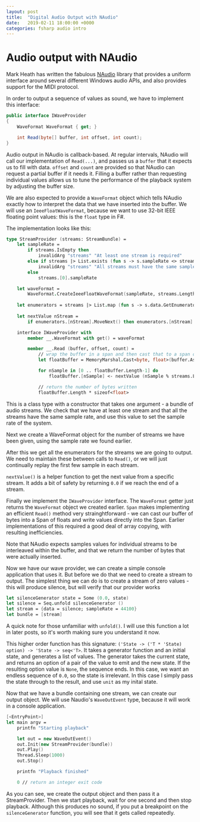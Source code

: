 ```yaml
---
layout: post
title:  "Digital Audio Output with NAudio"
date:   2019-02-11 18:00:00 +0000
categories: fsharp audio intro
---
```


# Audio output with NAudio

Mark Heath has written the fabulous [NAudio](https://github.com/naudio/NAudio) library that provides a uniform interface around several different Windows audio APIs, and also provides support for the MIDI protocol. 

In order to output a sequence of values as sound, we have to implement this interface:

```csharp
public interface IWaveProvider
{
    WaveFormat WaveFormat { get; }

    int Read(byte[] buffer, int offset, int count);
}
```

Audio output in NAudio is callback-based. At regular intervals, NAudio will call our implementation of `Read(...)`, and passes us a `buffer` that it expects us to fill with data. `offset` and `count` are provided so that NAudio can request a partial buffer if it needs it. Filling a buffer rather than requesting individual values allows us to tune the performance of the playback system by adjusting the buffer size. 

We are also expected to provide a `WaveFormat` object which tells NAudio exactly how to interpret the data that we have inserted into the buffer.  We will use an `IeeeFloatWaveFormat`, because we want to use 32-bit IEEE floating point values: this is the `float` type in F#.

The implementation looks like this:
```fsharp
type StreamProvider (streams: StreamBundle) =
    let sampleRate = 
        if streams.IsEmpty then
            invalidArg "streams" "At least one stream is required"
        else if streams |> List.exists (fun s -> s.sampleRate <> streams.[0].sampleRate) then
            invalidArg "streams" "All streams must have the same sample rate"
        else
            streams.[0].sampleRate

    let waveFormat = 
        WaveFormat.CreateIeeeFloatWaveFormat(sampleRate, streams.Length)
    
    let enumerators = streams |> List.map (fun s -> s.data.GetEnumerator())
    
    let nextValue nStream = 
        if enumerators.[nStream].MoveNext() then enumerators.[nStream].Current else 0.0

    interface IWaveProvider with
        member __.WaveFormat with get() = waveFormat

        member __.Read (buffer, offset, count) =
            // wrap the buffer in a span and then cast that to a span of float
            let floatBuffer = MemoryMarshal.Cast<byte, float>(buffer.AsSpan(offset, count)) 

            for nSample in [0 .. floatBuffer.Length-1] do
                floatBuffer.[nSample] <- nextValue (nSample % streams.Length)

            // return the number of bytes written
            floatBuffer.Length * sizeof<float>
```

This is a class type with a constructor that takes one argument - a bundle of audio streams. We check that we have at least one stream and that all the streams have the same sample rate, and use this value to set the sample rate of the system.

Next we create a WaveFormat object for the number of streams we have been given, using the sample rate we found earlier. 

After this we get all the enumerators for the streams we are going to output. We need to maintain these between calls to `Read()`, or we will just continually replay the first few sample in each stream.

`nextValue()` is a helper function to get the next value from a specific stream. It adds a bit of safety by returning `0.0` if we reach the end of a stream.

Finally we implement the `IWaveProvider` interface. The `WaveFormat` getter just returns the `WaveFormat` object we created earlier. `Span` makes implementing an efficient `Read()` method very strainghtforward - we can cast our buffer of bytes into a Span of floats and write values directly into the Span. Earlier implementations of this required a good deal of array copying, with resulting inefficiencies. 

Note that NAudio expects samples values for individual streams to be interleaved within the buffer, and that we return the number of bytes that were actually inserted.

Now we have our wave provider, we can create a simple console application that uses it. But before we do that we need to create a stream to output.  The simplest thing we can do is to create a stream of zero values - this will produce silence, but will verify that our provider works
``` fsharp
let silenceGenerator state = Some (0.0, state)
let silence = Seq.unfold silenceGenerator ()
let stream = {data = silence; sampleRate = 44100}
let bundle = [stream]
```

A quick note for those unfamiliar with `unfold()`. I will use this function a lot in later posts, so it's worth making sure you understand it now. 

This higher order function has this signature: `('State -> ('T * 'State) option) -> 'State -> seq<'T>`. It takes a generator function and an initial state, and generates a list of values. The generator takes the current state, and returns an option of a pair of the value to emit and the new state. If the resulting option value is `None`, the sequence ends. In this case, we want an endless sequence of `0.0`, so the state is irrelevant. In this case I simply pass the state through to the result, and use `unit` as my inital state.

Now that we have a bundle containing one stream, we can create our output object. We will use Naudio's `WaveOutEvent` type, because it will work in a console application.

``` fsharp
[<EntryPoint>]
let main argv =
    printfn "Starting playback"

    let out = new WaveOutEvent()
    out.Init(new StreamProvider(bundle))
    out.Play()
    Thread.Sleep(1000)
    out.Stop()

    printfn "Playback finished"

    0 // return an integer exit code
```

As you can see, we create the output object and then pass it a StreamProvider. Then we start playback, wait for one second and then stop playback. Although this produces no sound, if you put a breakpoint on the `silenceGenerator` function, you will see that it gets called repeatedly.